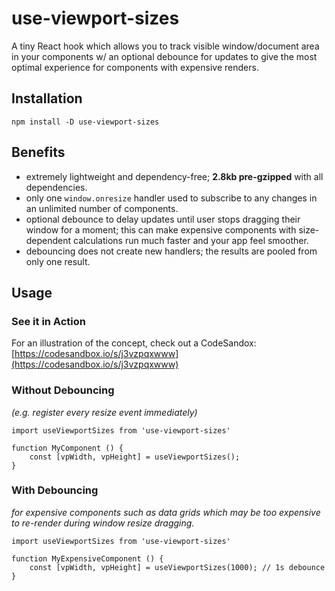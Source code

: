 # use-viewport-sizes #

A tiny React hook which allows you to track visible window/document area in your components w/ an optional debounce for updates to give the most optimal experience for components with expensive renders.

## Installation ##

```
npm install -D use-viewport-sizes
```

## Benefits
- extremely lightweight and dependency-free; **2.8kb pre-gzipped** with all dependencies.
- only one `window.onresize` handler used to subscribe to any changes in an unlimited number of components.
- optional debounce to delay updates until user stops dragging their window for a moment; this can make expensive components with size-dependent calculations run much faster and your app feel smoother.
- debouncing does not create new handlers; the results are pooled from only one result.

## Usage ##

### See it in Action ###
For an illustration of the concept, check out a CodeSandox:
[https://codesandbox.io/s/j3vzpqxwww](https://codesandbox.io/s/j3vzpqxwww)

### Without Debouncing 
*(e.g. register every resize event immediately)*

```
import useViewportSizes from 'use-viewport-sizes'

function MyComponent () {
    const [vpWidth, vpHeight] = useViewportSizes();
}
```


### With Debouncing  
*for expensive components such as data grids which may be too
expensive to re-render during window resize dragging.*
```
import useViewportSizes from 'use-viewport-sizes'

function MyExpensiveComponent () {
    const [vpWidth, vpHeight] = useViewportSizes(1000); // 1s debounce
}
```

